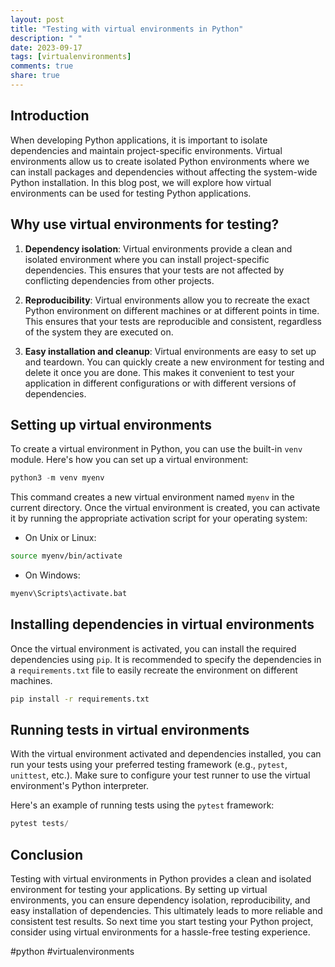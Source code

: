 ```yaml
---
layout: post
title: "Testing with virtual environments in Python"
description: " "
date: 2023-09-17
tags: [virtualenvironments]
comments: true
share: true
---
```


## Introduction

When developing Python applications, it is important to isolate dependencies and maintain project-specific environments. Virtual environments allow us to create isolated Python environments where we can install packages and dependencies without affecting the system-wide Python installation. In this blog post, we will explore how virtual environments can be used for testing Python applications.

## Why use virtual environments for testing?

1. **Dependency isolation**: Virtual environments provide a clean and isolated environment where you can install project-specific dependencies. This ensures that your tests are not affected by conflicting dependencies from other projects.

2. **Reproducibility**: Virtual environments allow you to recreate the exact Python environment on different machines or at different points in time. This ensures that your tests are reproducible and consistent, regardless of the system they are executed on.

3. **Easy installation and cleanup**: Virtual environments are easy to set up and teardown. You can quickly create a new environment for testing and delete it once you are done. This makes it convenient to test your application in different configurations or with different versions of dependencies.

## Setting up virtual environments

To create a virtual environment in Python, you can use the built-in `venv` module. Here's how you can set up a virtual environment:

```python
python3 -m venv myenv
```

This command creates a new virtual environment named `myenv` in the current directory. Once the virtual environment is created, you can activate it by running the appropriate activation script for your operating system:

- On Unix or Linux:

```bash
source myenv/bin/activate
```

- On Windows:

```bash
myenv\Scripts\activate.bat
```

## Installing dependencies in virtual environments

Once the virtual environment is activated, you can install the required dependencies using `pip`. It is recommended to specify the dependencies in a `requirements.txt` file to easily recreate the environment on different machines.

```bash
pip install -r requirements.txt
```

## Running tests in virtual environments

With the virtual environment activated and dependencies installed, you can run your tests using your preferred testing framework (e.g., `pytest`, `unittest`, etc.). Make sure to configure your test runner to use the virtual environment's Python interpreter.

Here's an example of running tests using the `pytest` framework:

```python
pytest tests/
```

## Conclusion

Testing with virtual environments in Python provides a clean and isolated environment for testing your applications. By setting up virtual environments, you can ensure dependency isolation, reproducibility, and easy installation of dependencies. This ultimately leads to more reliable and consistent test results. So next time you start testing your Python project, consider using virtual environments for a hassle-free testing experience.

#python #virtualenvironments
